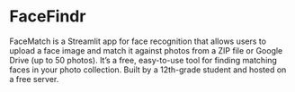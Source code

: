 # FaceFindr
FaceMatch is a Streamlit app for face recognition that allows users to upload a face image and match it against photos from a ZIP file or Google Drive (up to 50 photos). It’s a free, easy-to-use tool for finding matching faces in your photo collection. Built by a 12th-grade student and hosted on a free server.
